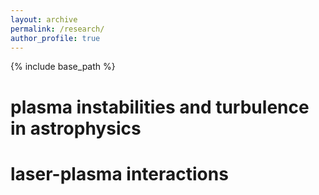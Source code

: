 ```yaml
---
layout: archive
permalink: /research/
author_profile: true
---
```


{% include base_path %}

plasma instabilities and turbulence in astrophysics
===========


laser-plasma interactions
==========

